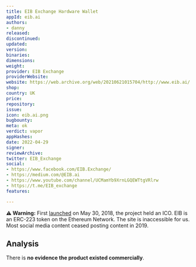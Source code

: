 ```yaml
---
title: EIB Exchange Hardware Wallet
appId: eib.ai
authors:
- danny
released: 
discontinued: 
updated: 
version: 
binaries: 
dimensions: 
weight: 
provider: EIB Exchange
providerWebsite: 
website: https://web.archive.org/web/20210621015704/http://www.eib.ai/
shop: 
country: UK
price: 
repository: 
issue: 
icon: eib.ai.png
bugbounty: 
meta: ok
verdict: vapor
appHashes: 
date: 2022-04-29
signer: 
reviewArchive: 
twitter: EIB_Exchange
social:
- https://www.facebook.com/EIB.Exchange/
- https://medium.com/@EIB.ai
- https://www.youtube.com/channel/UCMamYb9XrnLGQEWTtgVRlrw
- https://t.me/EIB_exchange
features: 

---
```


**⚠️ Warning:** First [launched](https://bitcointalk.org/index.php?topic=4363233.0) on May 30, 2018, the project held an ICO. EIB is an ERC-223 token on the Ethereum Network. The site is inaccessible for us. Most social media content ceased posting content in 2019. 

## Analysis

There is **no evidence the product existed commercially**. 

 
